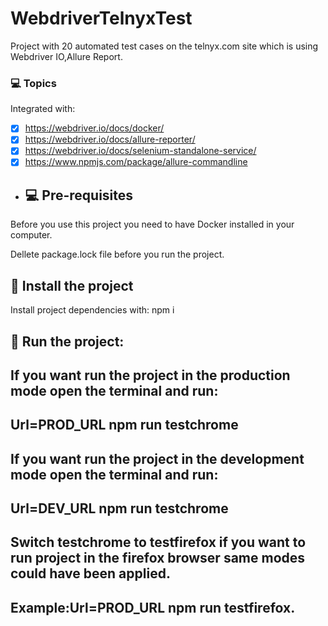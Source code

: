 # WebdriverTelnyxTest
Project with 20 automated test cases on the telnyx.com site which is using Webdriver IO,Allure Report.

### 💻 Topics

Integrated with:

- [x] https://webdriver.io/docs/docker/
- [x] https://webdriver.io/docs/allure-reporter/
- [x] https://webdriver.io/docs/selenium-standalone-service/
- [x] https://www.npmjs.com/package/allure-commandline

- ## 💻 Pre-requisites

Before you use this project you need to have Docker installed in your computer.

Dellete package.lock file before you run the project.

## 🚀 Install the project

Install project dependencies with: npm i

## 🚀 Run the project: 
If you want run the project in the production mode open the terminal and run: 
---
Url=PROD_URL npm run testchrome 
---
If you want run the project in the development mode open the terminal and run: 
---
Url=DEV_URL npm run testchrome 
---
Switch testchrome to testfirefox if you want to run project in the firefox browser same modes could have been applied.
---
Example:Url=PROD_URL npm run testfirefox.
---
